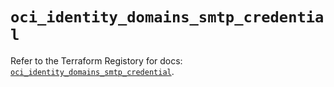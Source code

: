 # `oci_identity_domains_smtp_credential`

Refer to the Terraform Registory for docs: [`oci_identity_domains_smtp_credential`](https://registry.terraform.io/providers/oracle/oci/6.18.0/docs/resources/identity_domains_smtp_credential).
